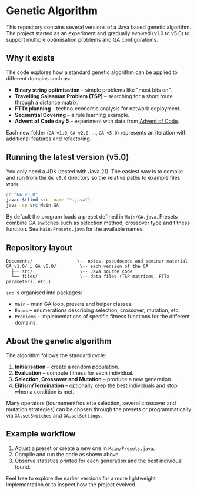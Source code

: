 # Genetic Algorithm

This repository contains several versions of a Java based genetic algorithm. The project started as an experiment and gradually evolved (v1.0 to v5.0) to support multiple optimisation problems and GA configurations.

## Why it exists

The code explores how a standard genetic algorithm can be applied to different domains such as:

- **Binary string optimisation** – simple problems like "most bits on".
- **Travelling Salesman Problem (TSP)** – searching for a short route through a distance matrix.
- **FTTx planning** – techno‑economic analysis for network deployment.
- **Sequential Covering** – a rule learning example.
- **Advent of Code day 5** – experiment with data from [Advent of Code](https://adventofcode.com/).

Each new folder (`GA v1.0`, `GA v2.0`, …, `GA v5.0`) represents an iteration with additional features and refactoring.

## Running the latest version (v5.0)

You only need a JDK (tested with Java 21). The easiest way is to compile and run from the `GA v5.0` directory so the relative paths to example files work.

```bash
cd "GA v5.0"
javac $(find src -name "*.java")
java -cp src Main.GA
```

By default the program loads a preset defined in `Main/GA.java`. Presets combine GA switches such as selection method, crossover type and fitness function. See `Main/Presets.java` for the available names.

## Repository layout

```
Documents/                 \-- notes, pseudocode and seminar material
GA v1.0/ … GA v5.0/         \-- each version of the GA
  ├── src/                  \-- Java source code
  └── files/                \-- data files (TSP matrices, FTTx parameters, etc.)
```

`src` is organised into packages:

- `Main` – main GA loop, presets and helper classes.
- `Enums` – enumerations describing selection, crossover, mutation, etc.
- `Problems` – implementations of specific fitness functions for the different domains.

## About the genetic algorithm

The algorithm follows the standard cycle:

1. **Initialisation** – create a random population.
2. **Evaluation** – compute fitness for each individual.
3. **Selection, Crossover and Mutation** – produce a new generation.
4. **Elitism/Termination** – optionally keep the best individuals and stop when a condition is met.

Many operators (tournament/roulette selection, several crossover and mutation strategies) can be chosen through the presets or programmatically via `GA.setSwitches` and `GA.setSettings`.

## Example workflow

1. Adjust a preset or create a new one in `Main/Presets.java`.
2. Compile and run the code as shown above.
3. Observe statistics printed for each generation and the best individual found.

Feel free to explore the earlier versions for a more lightweight implementation or to inspect how the project evolved.
